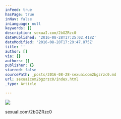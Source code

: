 ```yaml
---
inFeed: true
hasPage: true
inNav: false
inLanguage: null
keywords: []
description: sexuaI.com/2bGZRzc0
datePublished: '2016-08-28T17:25:02.418Z'
dateModified: '2016-08-28T17:20:47.875Z'
title: ''
author: []
via: {}
authors: []
publisher: {}
starred: false
sourcePath: _posts/2016-08-28-sexuaicom2bgzrzc0.md
url: sexuaicom2bgzrzc0/index.html
_type: Article

---
```

![](https://the-grid-user-content.s3-us-west-2.amazonaws.com/5866e28b-32e2-499d-8c02-9cdc6e477d23.jpg)

sexuaI.com/2bGZRzc0
